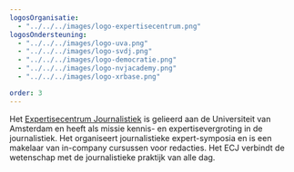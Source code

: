 ```yaml
---
logosOrganisatie:
  - "../../../images/logo-expertisecentrum.png"
logosOndersteuning:
  - "../../../images/logo-uva.png"
  - "../../../images/logo-svdj.png"
  - "../../../images/logo-democratie.png"
  - "../../../images/logo-nvjacademy.png"
  - "../../../images/logo-xrbase.png"

order: 3
---
```

Het [Expertisecentrum Journalistiek](http://www.expertisecentrumjournalistiek.nl) is gelieerd aan de Universiteit van Amsterdam en heeft als missie kennis- en expertisevergroting in de journalistiek. Het organiseert journalistieke expert-symposia en is een makelaar van in-company cursussen voor redacties. Het ECJ verbindt de wetenschap met de journalistieke praktijk van alle dag.
